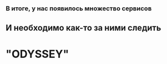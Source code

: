 ###  В итоге, у нас появилось множество сервисов
## И необходимо как-то за ними следить

# "ODYSSEY" <!-- .element: class="fragment" data-fragment-index="1" -->
